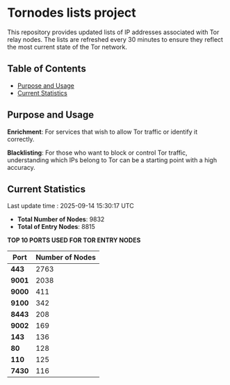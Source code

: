 # Tornodes lists project

This repository provides updated lists of IP addresses associated with Tor relay nodes. The lists are refreshed every 30 minutes to ensure they reflect the most current state of the Tor network.

## Table of Contents

- [Purpose and Usage](#purpose-and-usage)
- [Current Statistics](#current-statistics)


## Purpose and Usage

**Enrichment**: For services that wish to allow Tor traffic or identify it correctly.

**Blacklisting**: For those who want to block or control Tor traffic, understanding which IPs belong to Tor can be a starting point with a high accuracy.

## Current Statistics

Last update time : 2025-09-14 15:30:17 UTC

- **Total Number of Nodes**: 9832
- **Total of Entry Nodes**: 8815

**TOP 10 PORTS USED FOR TOR ENTRY NODES**

| **Port** | **Number of Nodes** |
|------|-----------------|
| **443**   | 2763  |
| **9001**   | 2038  |
| **9000**   | 411  |
| **9100**   | 342  |
| **8443**   | 208  |
| **9002**   | 169  |
| **143**   | 136  |
| **80**   | 128  |
| **110**   | 125  |
| **7430**   | 116  |

